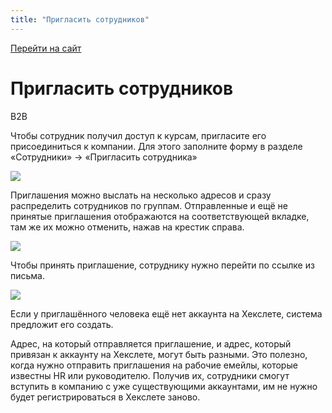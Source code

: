 ```yaml
---
title: "Пригласить сотрудников"
---
```


[Перейти на сайт](https://ru.hexlet.io)

# Пригласить сотрудников

B2B

Чтобы сотрудник получил доступ к курсам, пригласите его присоединиться к компании. Для этого заполните форму в разделе «Сотрудники» → «Пригласить сотрудника»

![](/img/docs/img-041.jpg)

Приглашения можно выслать на несколько адресов и сразу распределить сотрудников по группам. Отправленные и ещё не принятые приглашения отображаются на соответствующей вкладке, там же их можно отменить, нажав на крестик справа.

![](/img/docs/img-039.jpg)

Чтобы принять приглашение, сотруднику нужно перейти по ссылке из письма.

![](/img/docs/img-040.png)

Если у приглашённого человека ещё нет аккаунта на Хекслете, система предложит его создать.

Адрес, на который отправляется приглашение, и адрес, который привязан к аккаунту на Хекслете, могут быть разными. Это полезно, когда нужно отправить приглашения на рабочие емейлы, которые известны HR или руководителю. Получив их, сотрудники смогут вступить в компанию с уже существующими аккаунтами, им не нужно будет регистрироваться в Хекслете заново.
